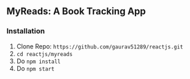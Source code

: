 ## MyReads: A Book Tracking App


### Installation

1. Clone Repo: `https://github.com/gaurav51289/reactjs.git`
1. `cd reactjs/myreads`
1. Do `npm install`
1. Do `npm start`